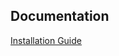 ## Documentation

[Installation Guide](https://github.com/<your-username>/my-blog-practice/wiki/Installation)
